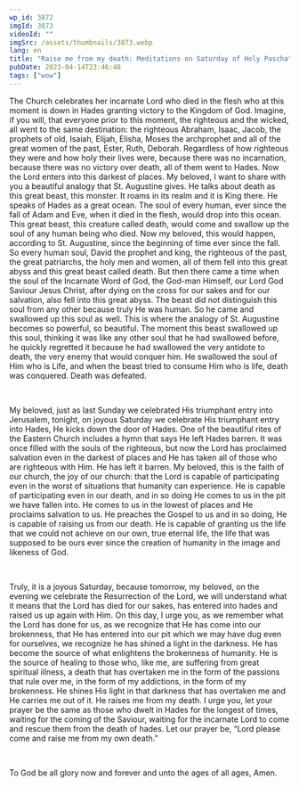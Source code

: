 ```yaml
---
wp_id: 3872
imgId: 3873
videoId: ""
imgSrc: /assets/thumbnails/3873.webp
lang: en
title: "Raise me from my death: Meditations on Saturday of Holy Pascha"
pubDate: 2023-04-14T23:46:48
tags: ["wow"]
---
```


<!-- page: 6 -->

<p>The Church celebrates her incarnate Lord who died in the flesh who at this moment is down in Hades granting victory to the Kingdom of God. Imagine, if you will, that everyone prior to this moment, the righteous and the wicked, all went to the same destination: the righteous Abraham, Isaac, Jacob, the prophets of old, Isaiah, Elijah, Elisha, Moses the archprophet and all of the great women of the past, Ester, Ruth, Deborah. Regardless of how righteous they were and how holy their lives were, because there was no incarnation, because there was no victory over death, all of them went to Hades. Now the Lord enters into this darkest of places. My beloved, I want to share with you a beautiful analogy that St. Augustine gives. He talks about death as this great beast, this monster. It roams in its realm and it is King there. He speaks of Hades as a great ocean. The soul of every human, ever since the fall of Adam and Eve, when it died in the flesh, would drop into this ocean. This great beast, this creature called death, would come and swallow up the soul of any human being who died. Now my beloved, this would happen, according to St. Augustine, since the beginning of time ever since the fall. So every human soul, David the prophet and king, the righteous of the past, the great patriarchs, the holy men and women, all of them fell into this great abyss and this great beast called death. But then there came a time when the soul of the Incarnate Word of God, the God-man Himself, our Lord God Saviour Jesus Christ, after dying on the cross for our sakes and for our salvation, also fell into this great abyss. The beast did not distinguish this soul from any other because truly He was human. So he came and swallowed up this soul as well. This is where the analogy of St. Augustine becomes so powerful, so beautiful. The moment this beast swallowed up this soul, thinking it was like any other soul that he had swallowed before, he quickly regretted it because he had swallowed the very antidote to death, the very enemy that would conquer him. He swallowed the soul of Him who is Life, and when the beast tried to consume Him who is life, death was conquered. Death was defeated.</p>
<p>&nbsp;</p>
<p>My beloved, just as last Sunday we celebrated His triumphant entry into Jerusalem, tonight, on joyous Saturday we celebrate His triumphant entry into Hades, He kicks down the door of Hades. One of the beautiful rites of the Eastern Church includes a hymn that says He left Hades barren. It was once filled with the souls of the righteous, but now the Lord has proclaimed salvation even in the darkest of places and He has taken all of those who are righteous with Him. He has left it barren. My beloved, this is the faith of our church, the joy of our church: that the Lord is capable of participating even in the worst of situations that humanity can experience. He is capable of participating even in our death, and in so doing He comes to us in the pit we have fallen into. He comes to us in the lowest of places and He proclaims salvation to us. He preaches the Gospel to us and in so doing, He is capable of raising us from our death. He is capable of granting us the life that we could not achieve on our own, true eternal life, the life that was supposed to be ours ever since the creation of humanity in the image and likeness of God.</p>
<p>&nbsp;</p>
<p>Truly, it is a joyous Saturday, because tomorrow, my beloved, on the evening we celebrate the Resurrection of the Lord, we will understand what it means that the Lord has died for our sakes, has entered into hades and raised us up again with Him. On this day, I urge you, as we remember what the Lord has done for us, as we recognize that He has come into our brokenness, that He has entered into our pit which we may have dug even for ourselves, we recognize he has shined a light in the darkness. He has become the source of what enlightens the brokenness of humanity. He is the source of healing to those who, like me, are suffering from great spiritual illness, a death that has overtaken me in the form of the passions that rule over me, in the form of my addictions, in the form of my brokenness. He shines His light in that darkness that has overtaken me and He carries me out of it. He raises me from my death. I urge you, let your prayer be the same as those who dwelt in Hades for the longest of times, waiting for the coming of the Saviour, waiting for the incarnate Lord to come and rescue them from the death of hades. Let our prayer be, “Lord please come and raise me from my own death.”</p>
<p>&nbsp;</p>
<p>To God be all glory now and forever and unto the ages of all ages, Amen.</p>
